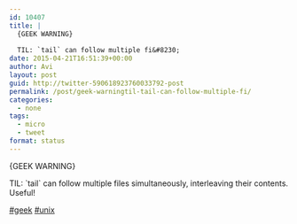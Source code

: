 ```yaml
---
id: 10407
title: |
  {GEEK WARNING}
  
  TIL: `tail` can follow multiple fi&#8230;
date: 2015-04-21T16:51:39+00:00
author: Avi
layout: post
guid: http://twitter-590618923760033792-post
permalink: /post/geek-warningtil-tail-can-follow-multiple-fi/
categories:
  - none
tags:
  - micro
  - tweet
format: status
---
```

{GEEK WARNING}

TIL: \`tail\` can follow multiple files simultaneously, interleaving their contents. Useful!

[#geek](http://twitter.com/search?q=%23geek) [#unix](http://twitter.com/search?q=%23unix)